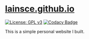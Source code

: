 # [lainsce.github.io](https://lainsce.github.io)
[![License: GPL v3](https://img.shields.io/badge/License-GPL%20v3-blue.svg)](http://www.gnu.org/licenses/gpl-3.0)
[![Codacy Badge](https://api.codacy.com/project/badge/Grade/f4ffa0ec760545b795123dd66303f1af)](https://www.codacy.com/app/lainsce/lainsce.github.io?utm_source=github.com&amp;utm_medium=referral&amp;utm_content=lainsce/lainsce.github.io&amp;utm_campaign=Badge_Grade)

This is a simple personal website I built.
